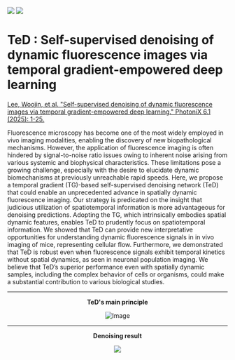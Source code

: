 <img src="https://img.shields.io/badge/Python-3776AB?style=flat&logo=Python&logoColor=white"/> <img src="https://img.shields.io/badge/PyTorch-EE4C2C?style=flat&logo=PyTorch&logoColor=white"/>

# TeD : Self-supervised denoising of dynamic fluorescence images via temporal gradient-empowered deep learning

[Lee, Woojin, et al. "Self-supervised denoising of dynamic fluorescence images via temporal gradient-empowered deep learning." PhotoniX 6.1 (2025): 1-25.](https://photonix.springeropen.com/articles/10.1186/s43074-025-00173-8#Sec190)


Fluorescence microscopy has become one of the most widely employed in vivo imaging modalities, enabling the discovery of new biopathological mechanisms. However, the application of fluorescence imaging is often hindered by signal-to-noise ratio issues owing to inherent noise arising from various systemic and biophysical characteristics. These limitations pose a growing challenge, especially with the desire to elucidate dynamic biomechanisms at previously unreachable rapid speeds. Here, we propose a temporal gradient (TG)-based self-supervised denoising network (TeD) that could enable an unprecedented advance in spatially dynamic fluorescence imaging. Our strategy is predicated on the insight that judicious utilization of spatiotemporal information is more advantageous for denoising predictions. Adopting the TG, which intrinsically embodies spatial dynamic features, enables TeD to prudently focus on spatiotemporal information. We showed that TeD can provide new interpretative opportunities for understanding dynamic fluorescence signals in in vivo imaging of mice, representing cellular flow. Furthermore, we demonstrated that TeD is robust even when fluorescence signals exhibit temporal kinetics without spatial dynamics, as seen in neuronal population imaging. We believe that TeD’s superior performance even with spatially dynamic samples, including the complex behavior of cells or organisms, could make a substantial contribution to various biological studies. 
***
<div align="center">
<p><strong>TeD's main principle</strong></p>
</div>
<div align="center">
  
![Image](https://github.com/user-attachments/assets/e0c5a214-4dcf-44bc-b2f0-3f7268200adb)
  
</div>

***
<div align="center">
<p><strong>Denoising result</strong></p>
</div>
<div align="center">
<img src = "https://github.com/user-attachments/assets/ef670da3-ffe9-4615-9051-61743b10ddbf">
</div>
